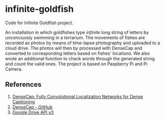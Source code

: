 # infinite-goldfish

Code for Infinite Goldfish project.

An installation in which goldfishes type *infinite* long string of letters by unconciuosly swimming in a terrarium. The movements of fishes are recorded as photos by means of time-lapse photography and uploaded to a cloud drive. The photos will then by processed with DenseCap and converted to corresponding letters based on fishes' locations. We also wrote an additional function to check words through the generated string and count the valid ones. The project is based on Paspberry Pi and Pi Camera.

## References

1. [DenseCap: Fully Convolutional Localization Networks for Dense Captioning](https://cs.stanford.edu/people/karpathy/densecap/)
2. [DenseCap - GitHub](https://github.com/jcjohnson/densecap)
2. [Google Drive API v3](https://developers.google.com/drive/api/v3/about-sdk)
